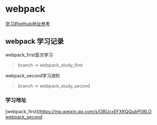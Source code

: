 <!--
 * @Author: shichuyu
 * @Date: 2020-09-15 11:05:29
 * @LastEditors: shichuyu
 * @LastEditTime: 2020-09-21 19:18:42
 * @Description: 
-->

# webpack
[学习的github地址参考](https://github.com/YvetteLau/webpack)

## webpack 学习记录
webpack_first首次学习
> branch -> webpack_study_first

webpack_second学习进阶
> branch -> webpack_study_second

### 学习地址
[webpack_first](https://mp.weixin.qq.com/s/OBUcxEFXKQQubP08LO
[webpack_second](https://juejin.cn/post/6844904084927938567)

